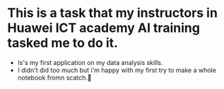# This is a task that my instructors in Huawei ICT academy AI training tasked me to do it.
- Is's my first application on my data analysis skills.
- I didn't did too much but i'm happy with my first try to make a whole notebook fromn scatch.🥰
